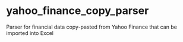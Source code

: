 # yahoo_finance_copy_parser
Parser for financial data copy-pasted from Yahoo Finance that can be imported into Excel
